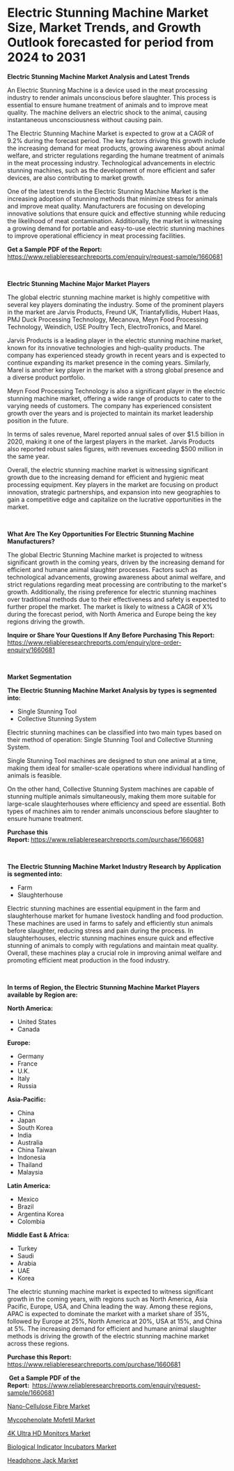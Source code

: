 <p><h1>Electric Stunning Machine Market Size, Market Trends, and Growth Outlook forecasted for period from 2024 to 2031</h1></p><p><strong>Electric Stunning Machine Market Analysis and Latest Trends</strong></p>
<p><p>An Electric Stunning Machine is a device used in the meat processing industry to render animals unconscious before slaughter. This process is essential to ensure humane treatment of animals and to improve meat quality. The machine delivers an electric shock to the animal, causing instantaneous unconsciousness without causing pain.</p><p>The Electric Stunning Machine Market is expected to grow at a CAGR of 9.2% during the forecast period. The key factors driving this growth include the increasing demand for meat products, growing awareness about animal welfare, and stricter regulations regarding the humane treatment of animals in the meat processing industry. Technological advancements in electric stunning machines, such as the development of more efficient and safer devices, are also contributing to market growth.</p><p>One of the latest trends in the Electric Stunning Machine Market is the increasing adoption of stunning methods that minimize stress for animals and improve meat quality. Manufacturers are focusing on developing innovative solutions that ensure quick and effective stunning while reducing the likelihood of meat contamination. Additionally, the market is witnessing a growing demand for portable and easy-to-use electric stunning machines to improve operational efficiency in meat processing facilities.</p></p>
<p><strong>Get a Sample PDF of the Report:&nbsp;</strong> <a href="https://www.reliableresearchreports.com/enquiry/request-sample/1660681">https://www.reliableresearchreports.com/enquiry/request-sample/1660681</a></p>
<p>&nbsp;</p>
<p><strong>Electric Stunning Machine Major Market Players</strong></p>
<p><p>The global electric stunning machine market is highly competitive with several key players dominating the industry. Some of the prominent players in the market are Jarvis Products, Freund UK, Triantafyllidis, Hubert Haas, PMJ Duck Processing Technology, Mecanova, Meyn Food Processing Technology, Weindich, USE Poultry Tech, ElectroTronics, and Marel.</p><p>Jarvis Products is a leading player in the electric stunning machine market, known for its innovative technologies and high-quality products. The company has experienced steady growth in recent years and is expected to continue expanding its market presence in the coming years. Similarly, Marel is another key player in the market with a strong global presence and a diverse product portfolio.</p><p>Meyn Food Processing Technology is also a significant player in the electric stunning machine market, offering a wide range of products to cater to the varying needs of customers. The company has experienced consistent growth over the years and is projected to maintain its market leadership position in the future.</p><p>In terms of sales revenue, Marel reported annual sales of over $1.5 billion in 2020, making it one of the largest players in the market. Jarvis Products also reported robust sales figures, with revenues exceeding $500 million in the same year.</p><p>Overall, the electric stunning machine market is witnessing significant growth due to the increasing demand for efficient and hygienic meat processing equipment. Key players in the market are focusing on product innovation, strategic partnerships, and expansion into new geographies to gain a competitive edge and capitalize on the lucrative opportunities in the market.</p></p>
<p>&nbsp;</p>
<p><strong>What Are The Key Opportunities For Electric Stunning Machine Manufacturers?</strong></p>
<p><p>The global Electric Stunning Machine market is projected to witness significant growth in the coming years, driven by the increasing demand for efficient and humane animal slaughter processes. Factors such as technological advancements, growing awareness about animal welfare, and strict regulations regarding meat processing are contributing to the market's growth. Additionally, the rising preference for electric stunning machines over traditional methods due to their effectiveness and safety is expected to further propel the market. The market is likely to witness a CAGR of X% during the forecast period, with North America and Europe being the key regions driving the growth.</p></p>
<p><strong>Inquire or Share Your Questions If Any Before Purchasing This Report:</strong> <a href="https://www.reliableresearchreports.com/enquiry/pre-order-enquiry/1660681">https://www.reliableresearchreports.com/enquiry/pre-order-enquiry/1660681</a></p>
<p>&nbsp;</p>
<p><strong>Market Segmentation</strong></p>
<p><strong>The Electric Stunning Machine Market Analysis by types is segmented into:</strong></p>
<p><ul><li>Single Stunning Tool</li><li>Collective Stunning System</li></ul></p>
<p><p>Electric stunning machines can be classified into two main types based on their method of operation: Single Stunning Tool and Collective Stunning System. </p><p>Single Stunning Tool machines are designed to stun one animal at a time, making them ideal for smaller-scale operations where individual handling of animals is feasible. </p><p>On the other hand, Collective Stunning System machines are capable of stunning multiple animals simultaneously, making them more suitable for large-scale slaughterhouses where efficiency and speed are essential. Both types of machines aim to render animals unconscious before slaughter to ensure humane treatment.</p></p>
<p><strong>Purchase this Report:&nbsp;</strong><a href="https://www.reliableresearchreports.com/purchase/1660681">https://www.reliableresearchreports.com/purchase/1660681</a></p>
<p>&nbsp;</p>
<p><strong>The Electric Stunning Machine Market Industry Research by Application is segmented into:</strong></p>
<p><ul><li>Farm</li><li>Slaughterhouse</li></ul></p>
<p><p>Electric stunning machines are essential equipment in the farm and slaughterhouse market for humane livestock handling and food production. These machines are used in farms to safely and efficiently stun animals before slaughter, reducing stress and pain during the process. In slaughterhouses, electric stunning machines ensure quick and effective stunning of animals to comply with regulations and maintain meat quality. Overall, these machines play a crucial role in improving animal welfare and promoting efficient meat production in the food industry.</p></p>
<p>&nbsp;</p>
<p><strong>In terms of Region, the Electric Stunning Machine Market Players available by Region are:</strong></p>
<p>
    <p> <strong> North America: </strong>
        <ul>
            <li>United States</li>
            <li>Canada</li>
        </ul>
        </p> 
    <p> <strong> Europe: </strong>
        <ul>
            <li>Germany</li>
            <li>France</li>
            <li>U.K.</li>
            <li>Italy</li>
            <li>Russia</li>
        </ul>
        </p> 
    <p> <strong> Asia-Pacific: </strong>
        <ul>
            <li>China</li>
            <li>Japan</li>
            <li>South Korea</li>
            <li>India</li>
            <li>Australia</li>
            <li>China Taiwan</li>
            <li>Indonesia</li>
            <li>Thailand</li>
            <li>Malaysia</li>
        </ul>
        </p> 
    <p> <strong> Latin America: </strong>
        <ul>
            <li>Mexico</li>
            <li>Brazil</li>
            <li>Argentina Korea</li>
            <li>Colombia</li>
        </ul>
        </p> 
    <p> <strong> Middle East & Africa: </strong>
        <ul>
            <li>Turkey</li>
            <li>Saudi</li>
            <li>Arabia</li>
            <li>UAE</li>
            <li>Korea</li>
        </ul>
    </p>
    </p>
<p><p>The electric stunning machine market is expected to witness significant growth in the coming years, with regions such as North America, Asia Pacific, Europe, USA, and China leading the way. Among these regions, APAC is expected to dominate the market with a market share of 35%, followed by Europe at 25%, North America at 20%, USA at 15%, and China at 5%. The increasing demand for efficient and humane animal slaughter methods is driving the growth of the electric stunning machine market across these regions.</p></p>
<p><strong>Purchase this Report: </strong><a href="https://www.reliableresearchreports.com/purchase/1660681">https://www.reliableresearchreports.com/purchase/1660681</a></p>
<p>&nbsp;<strong>Get a Sample PDF of the Report:&nbsp;&nbsp;</strong><a href="https://www.reliableresearchreports.com/enquiry/request-sample/1660681">https://www.reliableresearchreports.com/enquiry/request-sample/1660681</a></p>
<p><strong></strong></p>
<p><p><a href="https://military-diascia-e68.notion.site/Nano-Cellulose-Fibre-Market-Provides-a-Comprehensive-Analysis-Including-a-Macro-Overview-of-the-Mark-5df24202194f42ed8d08fa59927a98e1">Nano-Cellulose Fibre Market</a></p><p><a href="https://sudsy-motorcycle-bbc.notion.site/Mycophenolate-Mofetil-Market-Size-Focuses-on-Market-Dynamics-In-Depth-Analysis-and-Future-Projectio-8e985b1c181141bfb3ffc3e92d58d078">Mycophenolate Mofetil Market</a></p><p><a href="https://view.publitas.com/reportprime-1/4k-ultra-hd-monitors-market-offer-valuable-insights-into-market-size-market-share-market-trends-and-projections-spanning-from-2024-to-2031/">4K Ultra HD Monitors Market</a></p><p><a href="https://meowing-canidae-761.notion.site/Biological-Indicator-Incubators-Market-Size-Global-Industry-Overview-Market-Segmentation-and-Forec-ca850ae730364840ab6b728165d1ab0e">Biological Indicator Incubators Market</a></p><p><a href="https://view.publitas.com/reportprime-1/headphone-jack-market-size-focuses-on-market-dynamics-in-depth-analysis-and-future-projections-of-its-market-forecasted-for-period-from-2024-to-2031/">Headphone Jack Market</a></p></p>